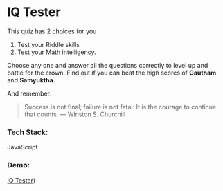 # IQ Tester

This quiz has 2 choices for you
1. Test your Riddle skills
2. Test your Math intelligency.

Choose any one and answer all the questions correctly to level up and battle for the crown. Find out if you can beat the high scores of **Gautham** and **Samyuktha**.

And remember:



> Success is not final; failure is not fatal: It is the courage to continue that counts. 
                                            — Winston S. Churchill
                                           
### Tech Stack: 
JavaScript

### Demo:
[IQ Tester](https://replit.com/@GauthamKamath/CLI-Quiz?embed=1&output=1))
